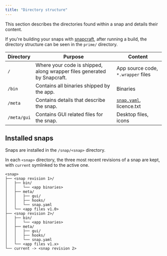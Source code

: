 ```yaml
---
title: "Directory structure"
---
```


This section describes the directories found within a snap and details their content.

If you're building your snaps with [snapcraft](/docs/build-snaps), after running a build, the directory structure can be seen in the `prime/` directory.

Directory | Purpose | Content
:---- | ---- | ----
`/` | Where your code is shipped, along wrapper files generated by Snapcraft. | App source code, `*.wrapper` files
`/bin` | Contains all binaries shipped by the app. | Binaries
`/meta` | Contains details that describe the snap. | [`snap.yaml`](/docs/snaps/metadata), licence.txt
`/meta/gui` | Contains GUI related files for the snap. | Desktop files, icons

## Installed snaps

Snaps are installed in the `/snap/<snap>` directory.

In each `<snap>` directory, the three most recent revisions of a snap are kept, with `current` symlinked to the active one.

```
<snap>
├── <snap revision 1>/
│   ├── bin/
│   │   └── <app binaries>
│   ├── meta/
│   │   ├── gui/
│   │   ├── hooks/
│   │   └── snap.yaml
│   └── <app files v1.0>
├── <snap revision 2>/
│   ├── bin/
│   │   └── <app binaries>
│   ├── meta/
│   │   ├── gui/
│   │   ├── hooks/
│   │   └── snap.yaml
│   └── <app files v1.x>
└── current -> <snap revision 2>
```

